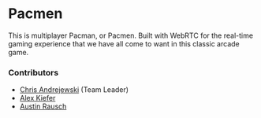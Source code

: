 # Pacmen

This is multiplayer Pacman, or Pacmen. Built with WebRTC for the real-time gaming experience that we have all come to want in this classic arcade game.

### Contributors

- [Chris Andrejewski](https://github.com/andrejewski) (Team Leader)
- [Alex Kiefer](https://github.com/alkief)
- [Austin Rausch](https://github.com/austin-rausch)
